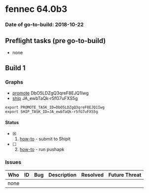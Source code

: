 # fennec 64.0b3

### Date of go-to-build: 2018-10-22

## Preflight tasks (pre go-to-build)
- none

## Build 1  

### Graphs
* [promote](https://tools.taskcluster.net/push-inspector/#/DbO5LDZgQ3qreF8EJQ1Iwg) DbO5LDZgQ3qreF8EJQ1Iwg
* [ship](https://tools.taskcluster.net/push-inspector/#/JA_ewbTaQk-r5fG7uFXS5g) JA_ewbTaQk-r5fG7uFXS5g
```
export PROMOTE_TASK_ID=DbO5LDZgQ3qreF8EJQ1Iwg
export SHIP_TASK_ID=JA_ewbTaQk-r5fG7uFXS5g
```


#### Status
- [x] 1.  [how-to](https://wiki.mozilla.org/Release:Release_Automation_on_Mercurial:Starting_a_Release#Submit_to_Ship_It)  - submit to Shipit
- [ ] 2.  [how-to](https://github.com/mozilla-releng/releasewarrior-2.0/blob/master/docs/release-promotion/mobile/howto.md)  - run pushapk

### Issues
| Who                 | ID               | Bug                                                                 | Description                | Resolved                | Future Threat                |
| ------------------- | ---------------- | ------------------------------------------------------------------- | -------------------------- | ----------------------- | ---------------------------- |
| none | | | | | |

